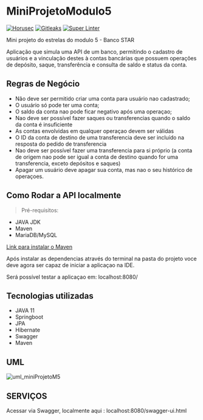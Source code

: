 # MiniProjetoModulo5

[![Horusec](https://github.com/maiconriam/MiniProjetoModulo5/actions/workflows/security-pipeline.yml/badge.svg)](https://github.com/maiconriam/MiniProjetoModulo5/actions/workflows/security-pipeline.yml) [![Gitleaks](https://github.com/maiconriam/MiniProjetoModulo5/actions/workflows/gitleaks.yml/badge.svg)](https://github.com/maiconriam/MiniProjetoModulo5/actions/workflows/gitleaks.yml) [![Super Linter](https://github.com/maiconriam/MiniProjetoModulo5/actions/workflows/super-linter.yml/badge.svg)](https://github.com/maiconriam/MiniProjetoModulo5/actions/workflows/super-linter.yml)

Mini projeto do estrelas do modulo 5 - Banco STAR

Aplicação que simula uma API de um banco, permitindo o cadastro de usuários e a vinculação destes à contas bancárias que possuem operações de depósito, saque, transferência e consulta de saldo e status da conta.


## Regras de Negócio

- Não deve ser permitido criar uma conta para usuário nao cadastrado;
- O usuário só pode ter uma conta;
- O saldo da conta nao pode ficar negativo após uma operaçao;
- Nao deve ser possível fazer saques ou transferencias quando o saldo  da conta é insuficiente
- As contas envolvidas em qualquer operaçao devem ser válidas
- O ID da conta de destino de uma transferencia deve ser incluído na resposta do pedido de transferencia
- Nao deve ser possível fazer uma transferencia para si próprio (a conta de origem nao pode ser igual a conta de destino quando for uma transferencia, exceto depósitos e saques)
- Apagar um usuário deve apagar sua conta, mas nao o seu histórico de operaçoes.

## Como Rodar a API localmente

> Pré-requisitos:

- JAVA JDK
- Maven
- MariaDB/MySQL

[Link para instalar o Maven](https://maven.apache.org/download.cgi)

Após instalar as dependencias através do terminal na pasta do projeto voce deve agora ser capaz de iniciar a aplicaçao na IDE. 

Será possível testar a aplicaçao em: localhost:8080/

## Tecnologias utilizadas

- JAVA 11
- Springboot
- JPA
- Hibernate
- Swagger
- Maven

## UML

![uml_miniProjetoM5](https://user-images.githubusercontent.com/81029547/144488826-0312f99f-00c8-4fa0-8001-e4309ee0c7ef.png)

## SERVIÇOS

Acessar via Swagger, localmente aqui : localhost:8080/swagger-ui.html
